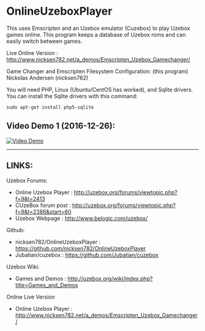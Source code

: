 # OnlineUzeboxPlayer #
This uses Emscripten and an Uzebox emulator (Cuzebox) to play Uzebox games online. This program keeps a database of Uzebox roms and can easily switch between games.

Live Online Version  : http://www.nicksen782.net/a_demos/Emscripten_Uzebox_Gamechanger/

Game Changer and Emscripten Filesystem Configuration: (this program)
 Nickolas Andersen (nicksen782)

You will need PHP, Linux (Ubuntu/CentOS has worked), and Sqlite drivers. You can install the Sqlite drivers with this command:

`sudo apt-get install php5-sqlite`

## Video Demo 1 (2016-12-26): ##
[![Video Demo](http://img.youtube.com/vi/IaaIbDH8QZY/0.jpg)](http://www.youtube.com/watch?v=IaaIbDH8QZY)

---
## LINKS: ##

Uzebox Forums:
  * Online Uzebox Player  : http://uzebox.org/forums/viewtopic.php?f=9&t=2413
  * CUzeBox forum post    : http://uzebox.org/forums/viewtopic.php?f=9&t=2386&start=60
  * Uzebox Webpage         : http://www.belogic.com/uzebox/

Github:
  * nicksen782/OnlineUzeboxPlayer   : https://github.com/nicksen782/OnlineUzeboxPlayer
  * Jubatian/cuzebox                : https://github.com/Jubatian/cuzebox

Uzebox Wiki:
  * Games and Demos       :  http://uzebox.org/wiki/index.php?title=Games_and_Demos

Online Live Version
  * Online Uzebox Player  : http://www.nicksen782.net/a_demos/Emscripten_Uzebox_Gamechanger/

